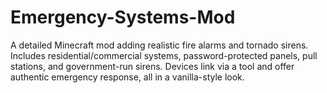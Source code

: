 # Emergency-Systems-Mod
A detailed Minecraft mod adding realistic fire alarms and tornado sirens. Includes residential/commercial systems, password-protected panels, pull stations, and government-run sirens. Devices link via a tool and offer authentic emergency response, all in a vanilla-style look.

